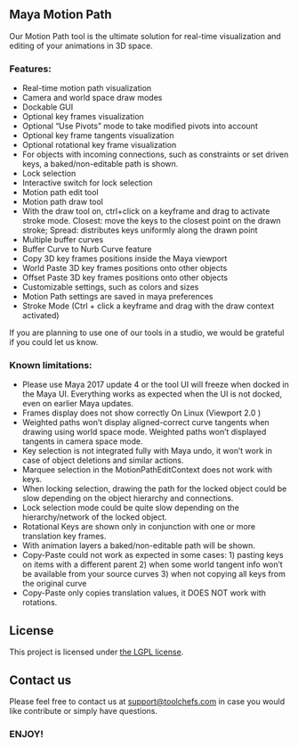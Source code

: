 ## Maya Motion Path

Our Motion Path tool is the ultimate solution for real-time visualization and editing of your animations in 3D space.

### Features:

* Real-time motion path visualization
* Camera and world space draw modes
* Dockable GUI
* Optional key frames visualization
* Optional “Use Pivots” mode to take modified pivots into account
* Optional key frame tangents visualization
* Optional rotational key frame visualization
* For objects with incoming connections, such as constraints or set driven keys, a baked/non-editable path is shown.
* Lock selection
* Interactive switch for lock selection
* Motion path edit tool
* Motion path draw tool
* With the draw tool on, ctrl+click on a keyframe and drag to activate stroke mode. Closest: move the keys to the closest point on the drawn stroke; Spread: distributes keys uniformly along the drawn point
* Multiple buffer curves
* Buffer Curve to Nurb Curve feature
* Copy 3D key frames positions inside the Maya viewport
* World Paste 3D key frames positions onto other objects
* Offset Paste 3D key frames positions onto other objects
* Customizable settings, such as colors and sizes
* Motion Path settings are saved in maya preferences
* Stroke Mode (Ctrl + click a keyframe and drag with the draw context activated)

If you are planning to use one of our tools in a studio, we would be grateful if you could let us know.

### Known limitations:

* Please use Maya 2017 update 4 or the tool UI will freeze when docked in the Maya UI. Everything works as expected when the UI is not docked, even on earlier Maya updates.
* Frames display does not show correctly On Linux (Viewport 2.0 )
* Weighted paths won’t display aligned-correct curve tangents when drawing using world space mode. Weighted paths won’t displayed tangents in camera space mode.
* Key selection is not integrated fully with Maya undo, it won’t work in case of object deletions and similar actions.
* Marquee selection in the MotionPathEditContext does not work with keys.
* When locking selection, drawing the path for the locked object could be slow depending on the object hierarchy and connections.
* Lock selection mode could be quite slow depending on the hierarchy/network of the locked object.
* Rotational Keys are shown only in conjunction with one or more translation key frames.
* With animation layers a baked/non-editable path will be shown.
* Copy-Paste could not work as expected in some cases: 1) pasting keys on items with a different parent 2) when some world tangent info won’t be available from your source curves 3) when not copying all keys from the original curve
* Copy-Paste only copies translation values, it DOES NOT work with rotations.

## License

This project is licensed under [the LGPL license](http://www.gnu.org/licenses/).

## Contact us

Please feel free to contact us at support@toolchefs.com in case you would like contribute or simply have questions.

### ENJOY!
